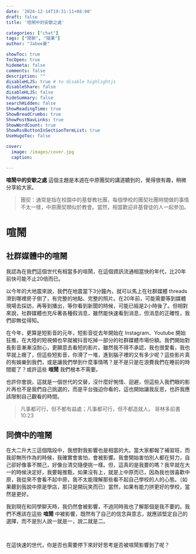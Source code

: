 ```yaml
---
date: '2024-12-14T19:31:11+08:00'
draft: false
title: '喧鬧中的安歇之處'

categories: ["chat"]
tags: ["閒聊", "隨筆"]
author: "Jabee姜"

showToc: true
TocOpen: true
hidemeta: false
comments: false
description: ""
disableHLJS: true # to disable highlightjs
disableShare: false
disableHLJS: false
hideSummary: false
searchHidden: false
ShowReadingTime: true
ShowBreadCrumbs: true
ShowPostNavLinks: true
ShowWordCount: true
ShowRssButtonInSectionTermList: true
UseHugoToc: false

cover:
  image: /images/cover.jpg
  caption: 

---
```


**喧鬧中的安歇之處** 這個主題是本週在中原團契的講道聽到的，覺得很有趣，稍微分享給大家。

> 團契：通常是指在校園中的基督教社團，每個學校的團契社團時間做的事情不太一樣，中原團契類似於教會。當然，相當歡迎非基督徒的人一起參加。

# 喧鬧

## 社群媒體中的喧鬧

我認為在我們這個世代有相當多的喧鬧，在這個資訊流通相當快的年代，比20年前快可能不止20倍而已。

以今年的大地震來說，我們在地震當下3分鐘內，就可以馬上在社群媒體 threads 滑到哪裡房子倒了，有完整的地點、完整的照片。在20年前，可能需要等到媒體現場去採訪，再等到播出，等你看到新聞的時候，可能已經是2小時後了。但相對來說，社群媒體也充斥著各種假消息，雖然能快速看到消息，但消息的正確性，我們卻無從得知。

在今年，更算是短影音的元年，短影音從去年開始在 Instagram、Youtube 開始狂推，在大陸的短視頻也早就被抖音吃掉一部分的社群媒體市場份額。我們開始對長影音漸漸沒耐心，更願意去看短的影片。雖然我不得不承認，我也很愛看，我也早就上癮了，但這些短影音，你滑了一堆，進到腦子裡的又有多少呢？這些影片真的有娛樂到我們，或是讓我們學到什麼事情嗎？是不是只是在浪費我們在睡前的時間罷了？或許這些 **喧鬧** 我們根本不需要。

也許你會說，這就是一個世代的交替，沒什麼好惋惜、迴避，但這些入我們眼的影片再也不是我們自己挑選的，而是平台強迫你看的，這也開始讓我反思，也許我應該限制自己觀看的時間。

> 凡事都可行，但不都有益處；凡事都可行，但不都造就人。 哥林多前書 10:23

## 同儕中的喧鬧

在大二升大三這個階段中，我想對我影響也是相當的大。當大家都報了補習班，而我卻無所作為的時候，我確實會害怕，會被影響。我會開始害怕別人都在努力，自己卻好像事不關己，好像台清交隨便挑一樣。但，這真的是我要的嗎？我早就在大一的時候決定好，我要報推甄，如果沒有上，就是上中原而已，因為我也很喜歡中原，我從來不會看不起中原，我不太能理解那些看不起自己學校的人的心態。（如果聽到我說中原是學店，那只是開玩笑而已）當然，如果有能力拼更好的學校，當然是更好。

我到現在和同學聊天時，我仍然會被影響，不過同時我也了解那個是我不要的。我們不應該在這些 **喧鬧** 中被影響，既然有了自己的信念與意志，就應該堅定自己的選擇，而不是別人說一就是一，說二就是二。

<br>

在這快速的世代，你是否也需要停下來好好思考是否被喧鬧影響到了呢？
